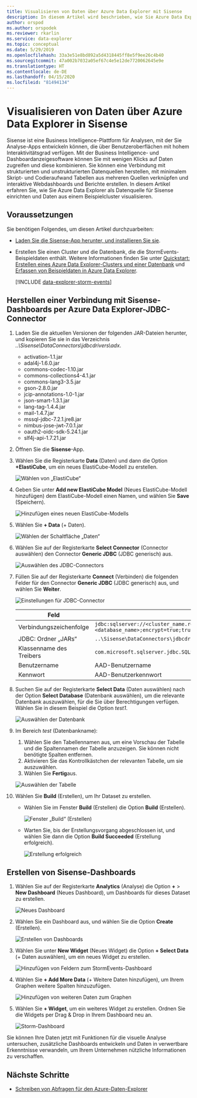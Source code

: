 ```yaml
---
title: Visualisieren von Daten über Azure Data Explorer mit Sisense
description: In diesem Artikel wird beschrieben, wie Sie Azure Data Explorer als Datenquelle für Sisense einrichten und die Daten visualisieren.
author: orspod
ms.author: orspodek
ms.reviewer: rkarlin
ms.service: data-explorer
ms.topic: conceptual
ms.date: 5/29/2019
ms.openlocfilehash: 33a3e51e8bd892a5d4318445ff8e5f9ee26c4b40
ms.sourcegitcommit: 47a002b7032a05ef67c4e5e12de7720062645e9e
ms.translationtype: HT
ms.contentlocale: de-DE
ms.lasthandoff: 04/15/2020
ms.locfileid: "81494134"
---
```

# <a name="visualize-data-from-azure-data-explorer-in-sisense"></a>Visualisieren von Daten über Azure Data Explorer in Sisense

Sisense ist eine Business Intelligence-Plattform für Analysen, mit der Sie Analyse-Apps entwickeln können, die über Benutzeroberflächen mit hohem Interaktivitätsgrad verfügen. Mit der Business Intelligence- und Dashboardanzeigesoftware können Sie mit wenigen Klicks auf Daten zugreifen und diese kombinieren. Sie können eine Verbindung mit strukturierten und unstrukturierten Datenquellen herstellen, mit minimalem Skript- und Codieraufwand Tabellen aus mehreren Quellen verknüpfen und interaktive Webdashboards und Berichte erstellen. In diesem Artikel erfahren Sie, wie Sie Azure Data Explorer als Datenquelle für Sisense einrichten und Daten aus einem Beispielcluster visualisieren.

## <a name="prerequisites"></a>Voraussetzungen

Sie benötigen Folgendes, um diesen Artikel durchzuarbeiten:

* [Laden Sie die Sisense-App herunter, und installieren Sie sie](https://documentation.sisense.com/latest/getting-started/download-install.htm). 

* Erstellen Sie einen Cluster und die Datenbank, die die StormEvents-Beispieldaten enthält. Weitere Informationen finden Sie unter [Quickstart: Erstellen eines Azure Data Explorer-Clusters und einer Datenbank](create-cluster-database-portal.md) und [Erfassen von Beispieldaten in Azure Data Explorer](ingest-sample-data.md).

    [!INCLUDE [data-explorer-storm-events](includes/data-explorer-storm-events.md)]

## <a name="connect-to-sisense-dashboards-using-azure-data-explorer-jdbc-connector"></a>Herstellen einer Verbindung mit Sisense-Dashboards per Azure Data Explorer-JDBC-Connector

1. Laden Sie die aktuellen Versionen der folgenden JAR-Dateien herunter, und kopieren Sie sie in das Verzeichnis *..\Sisense\DataConnectors\jdbcdrivers\adx*. 

    * activation-1.1.jar
    * adal4j-1.6.0.jar
    * commons-codec-1.10.jar
    * commons-collections4-4.1.jar
    * commons-lang3-3.5.jar
    * gson-2.8.0.jar
    * jcip-annotations-1.0-1.jar
    * json-smart-1.3.1.jar
    * lang-tag-1.4.4.jar
    * mail-1.4.7.jar
    * mssql-jdbc-7.2.1.jre8.jar
    * nimbus-jose-jwt-7.0.1.jar
    * oauth2-oidc-sdk-5.24.1.jar
    * slf4j-api-1.7.21.jar
    
1. Öffnen Sie die **Sisense**-App.
1. Wählen Sie die Registerkarte **Data** (Daten) und dann die Option **+ElastiCube**, um ein neues ElastiCube-Modell zu erstellen.
    
    ![Wählen von „ElastiCube“](media/sisense/data-select-elasticube.png)

1. Geben Sie unter **Add new ElastiCube Model** (Neues ElastiCube-Modell hinzufügen) dem ElastiCube-Modell einen Namen, und wählen Sie **Save** (Speichern).
   
    ![Hinzufügen eines neuen ElastiCube-Modells](media/sisense/add-new-elasticube-model.png)

1. Wählen Sie **+ Data** (+ Daten).

    ![Wählen der Schaltfläche „Daten“](media/sisense/select-data.png)

1. Wählen Sie auf der Registerkarte **Select Connector** (Connector auswählen) den Connector **Generic JDBC** (JDBC generisch) aus.

    ![Auswählen des JDBC-Connectors](media/sisense/select-connector.png)

1. Füllen Sie auf der Registerkarte **Connect** (Verbinden) die folgenden Felder für den Connector **Generic JDBC** (JDBC generisch) aus, und wählen Sie **Weiter**.

    ![Einstellungen für JDBC-Connector](media/sisense/jdbc-connector.png)

    |Feld |BESCHREIBUNG |
    |---------|---------|
    |Verbindungszeichenfolge     |   `jdbc:sqlserver://<cluster_name.region>.kusto.windows.net:1433;database=<database_name>;encrypt=true;trustServerCertificate=false;hostNameInCertificate=*.kusto.windows.net;loginTimeout=30;authentication=ActiveDirectoryPassword`      |
    |JDBC: Ordner „JARs“  |    `..\Sisense\DataConnectors\jdbcdrivers\adx`     |
    |Klassenname des Treibers    |   `com.microsoft.sqlserver.jdbc.SQLServerDriver`      |
    |Benutzername   |    AAD-Benutzername     |
    |Kennwort     |   AAD-Benutzerkennwort      |

1. Suchen Sie auf der Registerkarte **Select Data** (Daten auswählen) nach der Option **Select Database** (Datenbank auswählen), um die relevante Datenbank auszuwählen, für die Sie über Berechtigungen verfügen. Wählen Sie in diesem Beispiel die Option *test1*.

    ![Auswählen der Datenbank](media/sisense/select-database.png)

1. Im Bereich *test* (Datenbankname):
    1. Wählen Sie den Tabellennamen aus, um eine Vorschau der Tabelle und die Spaltennamen der Tabelle anzuzeigen. Sie können nicht benötigte Spalten entfernen.
    1. Aktivieren Sie das Kontrollkästchen der relevanten Tabelle, um sie auszuwählen. 
    1. Wählen Sie **Fertig**aus.

    ![Auswählen der Tabelle](media/sisense/select-table-see-columns.png)    

1. Wählen Sie **Build** (Erstellen), um Ihr Dataset zu erstellen. 

    * Wählen Sie im Fenster **Build** (Erstellen) die Option **Build** (Erstellen).

      ![Fenster „Build“ (Erstellen)](media/sisense/build-window.png)

    * Warten Sie, bis der Erstellungsvorgang abgeschlossen ist, und wählen Sie dann die Option **Build Succeeded** (Erstellung erfolgreich).

      ![Erstellung erfolgreich](media/sisense/build-succeeded.png)

## <a name="create-sisense-dashboards"></a>Erstellen von Sisense-Dashboards

1. Wählen Sie auf der Registerkarte **Analytics** (Analyse) die Option **+**  > **New Dashboard** (Neues Dashboard), um Dashboards für dieses Dataset zu erstellen.

    ![Neues Dashboard](media/sisense/new-dashboard.png)

1. Wählen Sie ein Dashboard aus, und wählen Sie die Option **Create** (Erstellen). 

    ![Erstellen von Dashboards](media/sisense/create-dashboard.png)

1. Wählen Sie unter **New Widget** (Neues Widget) die Option **+ Select Data** (+ Daten auswählen), um ein neues Widget zu erstellen. 

    ![Hinzufügen von Feldern zum StormEvents-Dashboard](media/sisense/storm-dashboard-add-field.png)  

1. Wählen Sie **+ Add More Data** (+ Weitere Daten hinzufügen), um Ihrem Graphen weitere Spalten hinzuzufügen. 

    ![Hinzufügen von weiteren Daten zum Graphen](media/sisense/add-more-data.png)

1. Wählen Sie **+ Widget**, um ein weiteres Widget zu erstellen. Ordnen Sie die Widgets per Drag & Drop in Ihrem Dashboard neu an.

    ![Storm-Dashboard](media/sisense/final-dashboard.png)

Sie können Ihre Daten jetzt mit Funktionen für die visuelle Analyse untersuchen, zusätzliche Dashboards entwickeln und Daten in verwertbare Erkenntnisse verwandeln, um Ihrem Unternehmen nützliche Informationen zu verschaffen.

## <a name="next-steps"></a>Nächste Schritte

* [Schreiben von Abfragen für den Azure-Daten-Explorer](write-queries.md)

